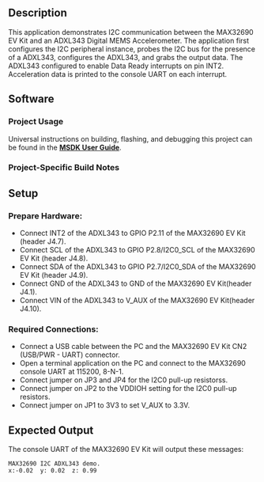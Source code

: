 ## Description

This application demonstrates I2C communication between the MAX32690 EV Kit and an ADXL343 Digital MEMS Accelerometer.  The application first configures the I2C peripheral instance, probes the I2C bus for the presence of a ADXL343, configures the ADXL343, and grabs the output data.  The ADXL343 configured to enable Data Ready interrupts on pin INT2.  Acceleration data is printed to the console UART on each interrupt.

## Software

### Project Usage

Universal instructions on building, flashing, and debugging this project can be found in the **[MSDK User Guide](https://analogdevicesinc.github.io/msdk/USERGUIDE/)**.

### Project-Specific Build Notes

## Setup

### Prepare Hardware:

-   Connect INT2 of the ADXL343 to GPIO P2.11 of the MAX32690 EV Kit (header J4.7).
-   Connect SCL of the ADXL343 to GPIO P2.8/I2C0_SCL of the MAX32690 EV Kit (header J4.8).
-   Connect SDA of the ADXL343 to GPIO P2.7/I2C0_SDA of the MAX32690 EV Kit (header J4.9).
-   Connect GND of the ADXL343 to GND of the MAX32690 EV Kit(header J4.1).
-   Connect VIN of the ADXL343 to V_AUX of the MAX32690 EV Kit(header J4.10).

### Required Connections:

-   Connect a USB cable between the PC and the MAX32690 EV Kit CN2 (USB/PWR - UART) connector.
-   Open a terminal application on the PC and connect to the MAX32690 console UART at 115200, 8-N-1.
-   Connect jumper on JP3 and JP4 for the I2C0 pull-up resistorss.
-   Connect jumper on JP2 to the VDDIOH setting for the I2C0 pull-up resistors.
-   Connect jumper on JP1 to 3V3 to set V_AUX to 3.3V.

## Expected Output

The console UART of the MAX32690 EV Kit will output these messages:

```
MAX32690 I2C ADXL343 demo.
x:-0.02  y: 0.02  z: 0.99
```
